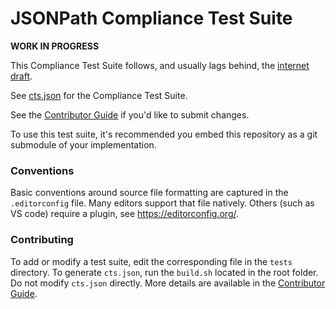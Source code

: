 # JSONPath Compliance Test Suite

**WORK IN PROGRESS**

This Compliance Test Suite follows, and usually lags behind, the [internet draft](https://github.com/ietf-wg-jsonpath/draft-ietf-jsonpath-jsonpath).

See [cts.json](cts.json) for the Compliance Test Suite.

See the [Contributor Guide](./CONTRIBUTING.md) if you'd like to submit changes.

To use this test suite, it's recommended you embed this repository as a git submodule of your implementation.

### Conventions

Basic conventions around source file formatting are captured in the `.editorconfig` file.
Many editors support that file natively. Others (such as VS code) require a plugin, see https://editorconfig.org/.

### Contributing

To add or modify a test suite, edit the corresponding file in the `tests` directory.
To generate `cts.json`, run the `build.sh` located in the root folder. Do not modify `cts.json` directly.
More details are available in the [Contributor Guide](./CONTRIBUTING.md).
